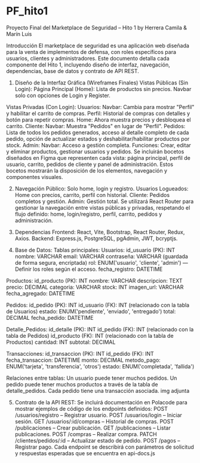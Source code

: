 # PF_hito1
Proyecto Final del Marketplace de Seguridad – Hito 1
by Herrera Camila & Marín Luis

Introducción
El marketplace de seguridad es una aplicación web diseñada para la venta de implementos de defensa, con roles específicos para usuarios, clientes y administradores. Este documento detalla cada componente del Hito 1, incluyendo diseño de interfaz, navegación, dependencias, base de datos y contrato de API REST.

1. Diseño de la Interfaz Gráfica (Wireframes Finales)
Vistas Públicas (Sin Login):
Página Principal (Home): Lista de productos sin precios. Navbar solo con opciones de Login y Register.

Vistas Privadas (Con Login):
Usuarios:
Navbar: Cambia para mostrar "Perfil" y habilitar el carrito de compras.
Perfil: Historial de compras con detalles y botón para repetir compras.
Home: Ahora muestra precios y desbloquea el carrito.
Cliente:
Navbar: Muestra "Pedidos" en lugar de "Perfil".
Pedidos: Lista de todos los pedidos generados, acceso al detalle completo de cada pedido, opción de actualizar estados y deshabilitar/habilitar productos por stock.
Admin:
Navbar: Acceso a gestión completa.
Funciones: Crear, editar y eliminar productos, gestionar usuarios y pedidos.
Se incluirán bocetos diseñados en Figma que representen cada vista: página principal, perfil de usuario, carrito, pedidos de cliente y panel de administración. Estos bocetos mostrarán la disposición de los elementos, navegación y componentes visuales.



2. Navegación
Público: Solo home, login y registro.
Usuarios Logueados: Home con precios, carrito, perfil con historial.
Cliente: Pedidos completos y gestión.
Admin: Gestión total.
Se utilizará React Router para gestionar la navegación entre vistas públicas y privadas, respetando el flujo definido: home, login/registro, perfil, carrito, pedidos y administración.


3. Dependencias
Frontend: React, Vite, Bootstrap, React Router, Redux, Axios.
Backend: Express.js, PostgreSQL, pgAdmin, JWT, bcryptjs.

4. Base de Datos:
Tablas principales:
Usuarios:
id_usuario (PK): INT
nombre: VARCHAR
email: VARCHAR
contraseña: VARCHAR (guardada de forma segura, encriptada)
rol: ENUM('usuario', 'cliente', 'admin') — Definir los roles según el acceso.
fecha_registro: DATETIME

Productos:
id_producto (PK): INT
nombre: VARCHAR
descripcion: TEXT
precio: DECIMAL
categoria: VARCHAR
stock: INT
imagen_url: VARCHAR
fecha_agregado: DATETIME

Pedidos:
id_pedido (PK): INT
id_usuario (FK): INT (relacionado con la tabla de Usuarios)
estado: ENUM('pendiente', 'enviado', 'entregado')
total: DECIMAL
fecha_pedido: DATETIME

Detalle_Pedidos:
id_detalle (PK): INT
id_pedido (FK): INT (relacionado con la tabla de Pedidos)
id_producto (FK): INT (relacionado con la tabla de Productos)
cantidad: INT
subtotal: DECIMAL

Transacciones:
id_transaccion (PK): INT
id_pedido (FK): INT
fecha_transaccion: DATETIME
monto: DECIMAL
metodo_pago: ENUM('tarjeta', 'transferencia', 'otros')
estado: ENUM('completada', 'fallida')


Relaciones entre tablas:
Un usuario puede tener muchos pedidos.
Un pedido puede tener muchos productos a través de la tabla de detalle_pedidos.
Cada pedido tiene una transacción asociada.
img adjunta




5. Contrato de la API REST:
Se incluirá documentación en Polacode para mostrar ejemplos de código de los endpoints definidos:
POST /usuarios/registro – Registrar usuario.
POST /usuarios/login – Iniciar sesión.
GET /usuarios/:id/compras – Historial de compras.
POST /publicaciones – Crear publicación.
GET /publicaciones – Listar publicaciones.
POST /compras – Realizar compra.
PATCH /clientes/pedidos/:id – Actualizar estado de pedido.
POST /pagos – Registrar pago.
Cada endpoint se describirá con parámetros de solicitud y respuestas esperadas que se encuentra en api-docs.js


